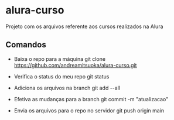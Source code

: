 # alura-curso
Projeto com os arquivos referente aos cursos realizados na Alura

## Comandos

* Baixa o repo para a máquina
git clone https://github.com/andreamitsuoka/alura-curso.git   

* Verifica o status do meu repo
git status

* Adiciona os arquivos na branch
git add --all

* Efetiva as mudanças para a branch
git commit -m "atualizacao"

* Envia os arquivos para o repo no servidor 
git push origin main